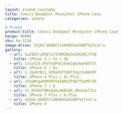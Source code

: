 ```yaml
---
layout: produk-casinghp
title: Comics Deadpool Moneyshot iPhone Case
categories: iphone

# Produk
product-title: Comics Deadpool Moneyshot iPhone Case
harga: 90000
sku: hn-2139
image-drive: 1djK4-QbQbCCtaN9AO1wGSDBfVyTxzI-w
gallery:
  - url: 1wZSKXryBSEloT1Y8M2No3mIOUOdc7fS8
    title: iPhone 5 / 5s / SE
  - url: 1JsuTiO_dYVYsUPmEjUakJq4J6wk05TSl
    title: iPhone 6 / 6s
  - url: 1_zby8rBz1_UZ0eHSfTO0fIUgcIvOkUXT
    title: iPhone 6 Plus / 6s Plus
  - url: 1FboNYgw09PmRFG4IAQUZPdE7T5pM5rGP
    title: iPhone 7 / 8
  - url: 11_68V6d7NMz6p6u46RIUG_dDne2e7ILs
    title: iPhone 7 Plus / 8 Plus
  - url: 1djK4-QbQbCCtaN9AO1wGSDBfVyTxzI-w
    title: iPhone X
---
```

